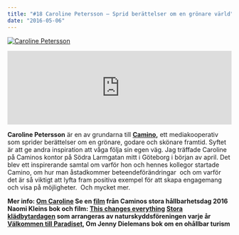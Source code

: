```yaml
---
title: "#18 Caroline Petersson – Sprid berättelser om en grönare värld"
date: "2016-05-06"
---
```


 [![Caroline Petersson](http://www.klimatpodden.se/wp-content/uploads/2016/05/IMG_6894-1024x683.jpeg)](http://www.klimatpodden.se/wp-content/uploads/2016/05/IMG_6894.jpeg) 

<iframe src="https://w.soundcloud.com/player/?url=https%3A//api.soundcloud.com/tracks/262746065&amp;color=ff5500&amp;amp;auto_play=false&amp;amp;hide_related=false&amp;show_comments=true&amp;show_user=true&amp;show_reposts=false&amp;visual=false&amp;show_artwork=false" width="100%" height="166" frameborder="no" scrolling="no"></iframe>

**Caroline Petersson** är en av grundarna till **[Camino](http://caminomagasin.se/),** ett mediakooperativ som sprider berättelser om en grönare, godare och skönare framtid. Syftet är att ge andra inspiration att våga följa sin egen väg. Jag träffade Caroline på Caminos kontor på Södra Larmgatan mitt i Göteborg i början av april. Det blev ett inspirerande samtal om varför hon och hennes kollegor startade Camino, om hur man åstadkommer beteendeförändringar  och om varför det är så viktigt att lyfta fram positiva exempel för att skapa engagemang och visa på möjligheter.  Och mycket mer.

**Mer info: [Om Caroline](http://caminomagasin.se/caroline-petersson) Se en [film](http://caminomagasin.se/nyheter/2015/11/26/caminos-stora-hallbarhetsdag-2016-nu-pa-ur-play) från Caminos stora hållbarhetsdag 2016 Naomi Kleins bok och film: [This changes everything](http://thischangeseverything.org/) [Stora klädbytardagen](http://www.naturskyddsforeningen.se/nyheter/sveriges-storsta-kladbytardag-16-april-2016) som arrangeras av naturskyddsföreningen varje år [Välkommen till Paradiset](http://www.svd.se/forodande-jakt-pa-paradis), Om Jenny Dielemans bok om en ohållbar turism**
